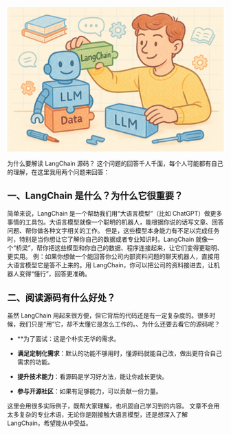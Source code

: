 ![alt text](<image/01 why leaning langchain.png>)

为什么要解读 LangChain 源码？
这个问题的回答千人千面，每个人可能都有自己的理解，在这里我用两个问题来回答：

## 一、LangChain 是什么？为什么它很重要？

简单来说，LangChain 是一个帮助我们用“大语言模型”（比如 ChatGPT）做更多事情的工具包。大语言模型就像一个聪明的机器人，能根据你说的话写文章、回答问题、帮你做各种文字相关的工作。
但是，这些模型本身能力有不足以完成任务时，特别是当你想让它了解你自己的数据或者专业知识时。LangChain 就像一个“桥梁”，帮你把这些模型和你自己的数据、程序连接起来，让它们变得更聪明、更实用。
例：如果你想做一个能回答你公司内部资料问题的聊天机器人，直接用大语言模型它是答不上来的。用 LangChain，你可以把公司的资料接进去，让机器人变得“懂行”，回答更准确。

## 二、阅读源码有什么好处？

虽然 LangChain 用起来很方便，但它背后的代码还是有一定复杂度的。很多时候，我们只是“用”它，却不太懂它是怎么工作的。、为什么还要去看它的源码呢？

- **为了面试：这是个朴实无华的需求。
    
- **满足定制化需求**：默认的功能不够用时，懂源码就能自己改，做出更符合自己需求的功能。
    
- **提升技术能力**：看源码是学习好方法，能让你成长更快。
    
- **参与开源社区**：如果有足够能力，可以贡献一份力量。
    

这里会用很多实际例子，既帮大家理解，也巩固自己学习到的内容。
文章不会用太多复杂的专业术语，无论你是刚接触大语言模型，还是想深入了解 LangChain，希望能从中受益。
